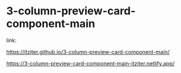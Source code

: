 # 3-column-preview-card-component-main

link:

https://itzjter.github.io/3-column-preview-card-component-main/

https://3-column-preview-card-component-main-itzjter.netlify.app/
